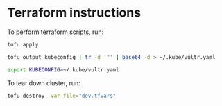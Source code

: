 # Terraform instructions

To perform terraform scripts, run:

```bash
tofu apply

tofu output kubeconfig | tr -d '"' | base64 -d > ~/.kube/vultr.yaml

export KUBECONFIG=~/.kube/vultr.yaml
```

To tear down cluster, run:

```bash
tofu destroy -var-file="dev.tfvars"
```
